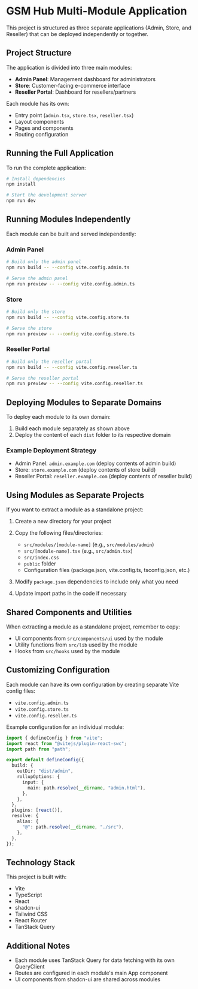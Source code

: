 
# GSM Hub Multi-Module Application

This project is structured as three separate applications (Admin, Store, and Reseller) that can be deployed independently or together.

## Project Structure

The application is divided into three main modules:

- **Admin Panel**: Management dashboard for administrators
- **Store**: Customer-facing e-commerce interface
- **Reseller Portal**: Dashboard for resellers/partners

Each module has its own:
- Entry point (`admin.tsx`, `store.tsx`, `reseller.tsx`)
- Layout components
- Pages and components
- Routing configuration

## Running the Full Application

To run the complete application:

```sh
# Install dependencies
npm install

# Start the development server
npm run dev
```

## Running Modules Independently

Each module can be built and served independently:

### Admin Panel

```sh
# Build only the admin panel
npm run build -- --config vite.config.admin.ts

# Serve the admin panel
npm run preview -- --config vite.config.admin.ts
```

### Store

```sh
# Build only the store
npm run build -- --config vite.config.store.ts

# Serve the store
npm run preview -- --config vite.config.store.ts
```

### Reseller Portal

```sh
# Build only the reseller portal
npm run build -- --config vite.config.reseller.ts

# Serve the reseller portal
npm run preview -- --config vite.config.reseller.ts
```

## Deploying Modules to Separate Domains

To deploy each module to its own domain:

1. Build each module separately as shown above
2. Deploy the content of each `dist` folder to its respective domain

### Example Deployment Strategy

- Admin Panel: `admin.example.com` (deploy contents of admin build)
- Store: `store.example.com` (deploy contents of store build)
- Reseller Portal: `reseller.example.com` (deploy contents of reseller build)

## Using Modules as Separate Projects

If you want to extract a module as a standalone project:

1. Create a new directory for your project
2. Copy the following files/directories:
   - `src/modules/[module-name]` (e.g., `src/modules/admin`)
   - `src/[module-name].tsx` (e.g., `src/admin.tsx`)
   - `src/index.css`
   - `public` folder
   - Configuration files (package.json, vite.config.ts, tsconfig.json, etc.)

3. Modify `package.json` dependencies to include only what you need
4. Update import paths in the code if necessary

## Shared Components and Utilities

When extracting a module as a standalone project, remember to copy:

- UI components from `src/components/ui` used by the module
- Utility functions from `src/lib` used by the module
- Hooks from `src/hooks` used by the module

## Customizing Configuration

Each module can have its own configuration by creating separate Vite config files:

- `vite.config.admin.ts`
- `vite.config.store.ts`
- `vite.config.reseller.ts`

Example configuration for an individual module:

```ts
import { defineConfig } from "vite";
import react from "@vitejs/plugin-react-swc";
import path from "path";

export default defineConfig({
  build: {
    outDir: "dist/admin",
    rollupOptions: {
      input: {
        main: path.resolve(__dirname, "admin.html"),
      },
    },
  },
  plugins: [react()],
  resolve: {
    alias: {
      "@": path.resolve(__dirname, "./src"),
    },
  },
});
```

## Technology Stack

This project is built with:

- Vite
- TypeScript
- React
- shadcn-ui
- Tailwind CSS
- React Router
- TanStack Query

## Additional Notes

- Each module uses TanStack Query for data fetching with its own QueryClient
- Routes are configured in each module's main App component
- UI components from shadcn-ui are shared across modules
